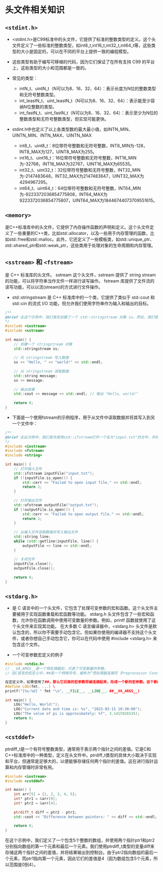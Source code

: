 # 头文件相关知识
## `<stdint.h>` 
* <stdint.h>是C99标准中的头文件，它提供了标准的整数类型的定义。这个头文件定义了一些标准的整数类型，如int8_t,int16_t,int32_t,int64_t等，这些类型的大小是固定的，可以在不同的平台上提供一致的编程模型。

* 这些类型有助于编写可移植的代码，因为它们保证了在所有支持 C99 的平台上，这些类型的大小和范围都是一致的。

* 常见的类型：
    * intN_t、uintN_t（N可以为8、16、32、64）：表示长度为N位的整数类型和无符号整数类型。
    * int_leastN_t、uint_leastN_t（N可以为8、16、32、64）：表示能至少容纳N位整数的类型。
    * int_fastN_t、uint_fastN_t（N可以为8、16、32、64）：表示至少为N位的整数类型和无符号整数类型，但实现可能更快。

* stdint.h中也定义了以上各类型数的最大最小值，如INTN_MIN、UINTN_MIN、INTN_MAX、UINTN_MAX
    * int8_t、uint8_t：8位带符号整数和无符号整数，INT8_MIN为-128，INT8_MAX为127，UINT8_MAX为255。
    * int16_t、uint16_t：16位带符号整数和无符号整数，INT16_MIN为-32768，INT16_MAX为32767，UINT16_MAX为65535。
    * int32_t、uint32_t：32位带符号整数和无符号整数，INT32_MIN为-2147483648，INT32_MAX为2147483647，UINT32_MAX为4294967295。
    * int64_t、uint64_t：64位带符号整数和无符号整数，INT64_MIN为-9223372036854775808，INT64_MAX为9223372036854775807，UINT64_MAX为18446744073709551615。
## `<memory>`
是C++标准库中的头文件，它提供了内存操作函数的声明和定义。这个头文件定义了一些重要的C++类，比如std::allocator，以及一些用于内存管理的函数，比如std::free和std::malloc。此外，它还定义了一些模板类，如std::unique_ptr、std::shared_ptr和std::weak_ptr，这些类用于处理对象的生命周期和内存管理。
## `<sstream>` 和 `<fstream>`
是 C++ 标准库的头文件。
sstream 这个头文件，sstream 提供了 string stream 的功能，可以将字符串当作文件一样进行读写操作。
fstream 库提供了文件流的读写功能，可以以流(stream)的方式进行文件操作。
* std::stringstream 是 C++ 标准库中的一个类，它提供了类似于 std::cout 和 std::cin 的流式 I/O 功能，但允许我们使用字符串作为输入和输出的目标。

```cpp
/** 
@brief 在这个示例中，我们首先创建了一个 std::stringstream 对象 ss。然后，我们使用插入运算符 << 将字符串和换行符写入 ss。接着，我们使用提取运算符 >> 从 ss 中读取数据并将其存储在 message 变量中。最后，我们将结果输出到控制台。
*/
#include <iostream>  
#include <sstream>  
  
int main() {  
    // 创建一个 stringstream 对象  
    std::stringstream ss;  
  
    // 向 stringstream 写入数据  
    ss << "Hello, " << "world!" << std::endl;  
  
    // 从 stringstream 读取数据  
    std::string message;  
    ss >> message;  
  
    // 输出结果  
    std::cout << message << std::endl; // 输出 "Hello, world!"  
  
    return 0;  
}
```

* 下面是一个使用fstream的示例程序，用于从文件中读取数据并将其写入到另一个文件中：
```cpp
/**
@brief 在此示例中，我们首先使用std::ifstream打开一个名为"input.txt"的文件，并检查是否成功打开。然后，我们使用std::ofstream打开一个名为"output.txt"的文件，并检查是否成功打开。接下来，我们使用std::getline函数从输入文件逐行读取数据，并将每行数据写入输出文件。最后，我们关闭输入和输出文件。
*/
#include <iostream>  
#include <fstream>  
#include <string>  
  
int main() {  
    // 打开输入文件  
    std::ifstream inputFile("input.txt");  
    if (!inputFile.is_open()) {  
        std::cerr << "Failed to open input file." << std::endl;  
        return 1;  
    }  
  
    // 打开输出文件  
    std::ofstream outputFile("output.txt");  
    if (!outputFile.is_open()) {  
        std::cerr << "Failed to open output file." << std::endl;  
        return 1;  
    }  
  
    // 从输入文件读取数据并写入输出文件  
    std::string line;  
    while (std::getline(inputFile, line)) {  
        outputFile << line << std::endl;  
    }  
  
    // 关闭文件  
    inputFile.close();  
    outputFile.close();  
  
    return 0;  
}
```
## ```<stdarg.h>``` 
* 是 C 语言中的一个头文件，它包含了处理可变参数的宏和函数。这个头文件主要被用于实现函数重载和宏函数等功能。
stdarg.h 头文件包含了一些宏和函数，允许你在函数调用中使用可变数量的参数。例如，printf 函数就使用了这个头文件来实现其功能。
在大多数 C 语言编译器中，<stdarg.h> 头文件是默认包含的，所以你不需要手动包含它。但如果你使用的编译器不支持这个头文件，或者你想自己手动包含它，你可以在代码中使用 #include <stdarg.h> 来包含这个文件。

* 一个可变参数宏定义的例子
```cpp
#include <stdio.h>  
// __VA_ARGS__是一个预处理器宏，代表了可变数量的参数。
// 在C语言的宏定义中，##是一个特殊符号，被称为“预处理器连接符（Preprocessor Concatenator）”。它的作用是将两个宏参数连接起来。

在宏定义中，如果使用了##，那么它后面的宏参数将被连接起来，形成一个新的宏参数。这个新的宏参数可以在宏体中使用。
#define LOG(fmt, ...) \  
printf("[%s:%d] " fmt "\n", __FILE__, __LINE__, ##__VA_ARGS__)  
  
int main() {  
    LOG("Hello, World!");  
    LOG("Current date and time is: %s", "2023-03-15 10:30:00"); 
    LOG("The value of pi is approximately: %f", 3.1415926535);  
    return 0;  
}
```
## `<cstddef>`
ptrdiff_t是一个有符号整数类型，通常用于表示两个指针之间的差值。它是C和C++标准库中的一种类型，定义在头文件<cstddef>中。ptrdiff_t类型的具体大小取决于实现和平台，但通常是足够大的，以便能够存储任何两个指针的差值。这在进行指针运算和内存管理时非常有用。
```cpp
#include <iostream>  
#include <cstddef>  

int main() {  
    int arr[5] = {1, 2, 3, 4, 5};  
    int* ptr1 = &arr[0];  
    int* ptr2 = &arr[4];  
      
    ptrdiff_t diff = ptr2 - ptr1;  
    std::cout << "Difference between pointers: " << diff << std::endl;  
      
    return 0;  
}
```
在这个示例中，我们定义了一个包含5个整数的数组，并使用两个指针ptr1和ptr2分别指向数组的第一个元素和最后一个元素。我们使用ptrdiff_t类型的变量diff来存储这两个指针之间的差值，并将结果输出到控制台。由于ptr2指向数组的最后一个元素，而ptr1指向第一个元素，因此它们的差值是4（因为数组包含5个元素，所以范围是0到4）。